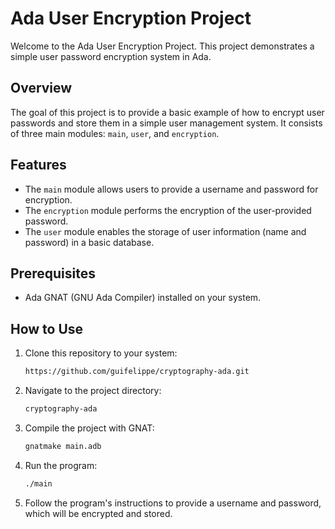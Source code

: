 # Ada User Encryption Project

Welcome to the Ada User Encryption Project. This project demonstrates a simple user password encryption system in Ada.

## Overview

The goal of this project is to provide a basic example of how to encrypt user passwords and store them in a simple user management system. It consists of three main modules: `main`, `user`, and `encryption`.

## Features

- The `main` module allows users to provide a username and password for encryption.
- The `encryption` module performs the encryption of the user-provided password.
- The `user` module enables the storage of user information (name and password) in a basic database.

## Prerequisites

- Ada GNAT (GNU Ada Compiler) installed on your system.

## How to Use

1. Clone this repository to your system:

   ```bash
   https://github.com/guifelippe/cryptography-ada.git

2. Navigate to the project directory:

    ```bash
    cryptography-ada

3. Compile the project with GNAT:

    ```bash
    gnatmake main.adb

4. Run the program:

    ```bash
    ./main

5. Follow the program's instructions to provide a username and password, which will be encrypted and stored.